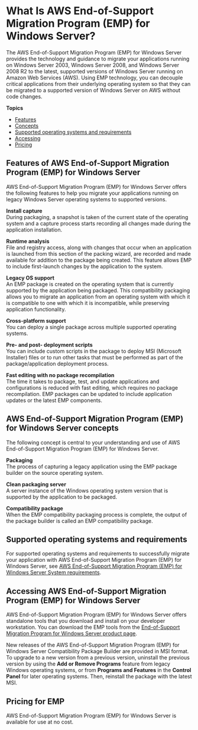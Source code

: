 # What Is AWS End\-of\-Support Migration Program \(EMP\) for Windows Server?<a name="emp-what-is"></a>

The AWS End\-of\-Support Migration Program \(EMP\) for Windows Server provides the technology and guidance to migrate your applications running on Windows Server 2003, Windows Server 2008, and Windows Server 2008 R2 to the latest, supported versions of Windows Server running on Amazon Web Services \(AWS\)\. Using EMP technology, you can decouple critical applications from their underlying operating system so that they can be migrated to a supported version of Windows Server on AWS without code changes\.

**Topics**
+ [Features](#emp-features)
+ [Concepts](#emp-concepts)
+ [Supported operating systems and requirements](#emp-what-is-supported-os)
+ [Accessing](#emp-accessing)
+ [Pricing](#emp-pricing)

## Features of AWS End\-of\-Support Migration Program \(EMP\) for Windows Server<a name="emp-features"></a>

 AWS End\-of\-Support Migration Program \(EMP\) for Windows Server offers the following features to help you migrate your applications running on legacy Windows Server operating systems to supported versions\. 

**Install capture**  
During packaging, a snapshot is taken of the current state of the operating system and a capture process starts recording all changes made during the application installation\.

**Runtime analysis**  
File and registry access, along with changes that occur when an application is launched from this section of the packing wizard, are recorded and made available for addition to the package being created\. This feature allows EMP to include first\-launch changes by the application to the system\.

**Legacy OS support**  
An EMP package is created on the operating system that is currently supported by the application being packaged\. This compatibility packaging allows you to migrate an application from an operating system with which it is compatible to one with which it is incompatible, while preserving application functionality\.

**Cross\-platform support**  
You can deploy a single package across multiple supported operating systems\.

**Pre\- and post\- deployment scripts**  
You can include custom scripts in the package to deploy MSI \(Microsoft Installer\) files or to run other tasks that must be performed as part of the package/application deployment process\.

**Fast editing with no package recompilation**  
The time it takes to package, test, and update applications and configurations is reduced with fast editing, which requires no package recompilation\. EMP packages can be updated to include application updates or the latest EMP components\.

## AWS End\-of\-Support Migration Program \(EMP\) for Windows Server concepts<a name="emp-concepts"></a>

The following concept is central to your understanding and use of AWS End\-of\-Support Migration Program \(EMP\) for Windows Server\.

**Packaging**  
The process of capturing a legacy application using the EMP package builder on the source operating system\.

**Clean packaging server**  
A server instance of the Windows operating system version that is supported by the application to be packaged\. 

**Compatibility package**  
When the EMP compatibility packaging process is complete, the output of the package builder is called an EMP compatibility package\. 

## Supported operating systems and requirements<a name="emp-what-is-supported-os"></a>

For supported operating systems and requirements to successfully migrate your application with AWS End\-of\-Support Migration Program \(EMP\) for Windows Server, see [AWS End\-of\-Support Migration Program \(EMP\) for Windows Server System requirements](emp-supported-os.md)\.

## Accessing AWS End\-of\-Support Migration Program \(EMP\) for Windows Server<a name="emp-accessing"></a>

AWS End\-of\-Support Migration Program \(EMP\) for Windows Server offers standalone tools that you download and install on your developer workstation\. You can download the EMP tools from the [End\-of\-Support Migration Program for Windows Server product page](http://aws.amazon.com/emp-windows-server/)\.

New releases of the AWS End\-of\-Support Migration Program \(EMP\) for Windows Server Compatibility Package Builder are provided in MSI format\. To upgrade to a new version from a previous version, uninstall the previous version by using the **Add or Remove Programs** feature from legacy Windows operating systems, or from **Programs and Features** in the **Control Panel** for later operating systems\. Then, reinstall the package with the latest MSI\.

## Pricing for EMP<a name="emp-pricing"></a>

AWS End\-of\-Support Migration Program \(EMP\) for Windows Server is available for use at no cost\.